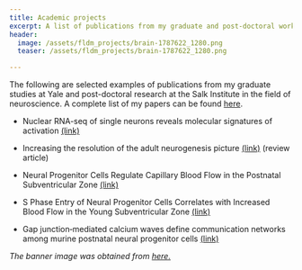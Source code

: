 ```yaml
---
title: Academic projects
excerpt: A list of publications from my graduate and post-doctoral work in neuroscience.
header:
  image: /assets/fldm_projects/brain-1787622_1280.png
  teaser: /assets/fldm_projects/brain-1787622_1280.png

---
```


The following are selected examples of publications from my graduate studies at Yale and post-doctoral research at the Salk Institute in the field of neuroscience. A complete list of my papers can be found [here](https://scholar.google.com/citations?hl=en&user=wGG8V78AAAAJ&view_op=list_works).


- Nuclear RNA-seq of single neurons reveals molecular signatures of activation [(link)](https://www.nature.com/articles/ncomms11022)

- Increasing the resolution of the adult neurogenesis picture [(link)](https://www.ncbi.nlm.nih.gov/pmc/articles/PMC3914506/) (review article)

- Neural Progenitor Cells Regulate Capillary Blood Flow in the Postnatal Subventricular Zone [(link)](https://www.jneurosci.org/content/32/46/16435.short)

- S Phase Entry of Neural Progenitor Cells Correlates with Increased Blood Flow in the Young Subventricular Zone [(link)](https://journals.plos.org/plosone/article?id=10.1371/journal.pone.0031960)

- Gap junction‐mediated calcium waves define communication networks among murine postnatal neural progenitor cells [(link)](https://onlinelibrary.wiley.com/doi/abs/10.1111/j.1460-9568.2011.07901.x)


*The banner image was obtained from [here.](https://www.needpix.com/photo/778912/brain-human-anatomy-anatomy-human-science-head-intelligence-memory-mind)*